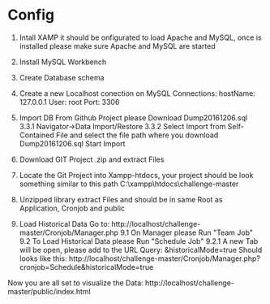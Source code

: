 # Config

1. Intall XAMP it should be onfigurated to load Apache and MySQL, once is installed please make sure Apache and MySQL are started

2. Install MySQL Workbench

3. Create Database schema

4. Create a new Localhost conection on MySQL Connections:
    hostName: 127.0.0.1
    User: root
    Port: 3306
5. Import DB
     From Github Project please Download Dump20161206.sql
    3.3.1 Navigator->Data Import/Restore
    3.3.2 Select Import from Self-Contained File and select the file path where you download Dump20161206.sql
    Start Import
6. Download GIT Project .zip and extract Files
7. Locate the Git Project into Xampp-htdocs, your project should be look something similar to this path C:\xampp\htdocs\challenge-master

8. Unzipped library extract Files and should be in same Root as Application, Cronjob and public

9. Load Historical Data
    Go to: http://localhost/challenge-master/Cronjob/Manager.php
  9.1 On Manager please Run "Team Job"
  9.2 To Load Historical Data please Run "Schedule Job"
    9.2.1 A new Tab will be open, please add to the URL Query: &historicalMode=true
    Should looks like this: http://localhost/challenge-master/Cronjob/Manager.php?cronjob=Schedule&historicalMode=true
    
Now you are all set to visualize the Data:
http://localhost/challenge-master/public/index.html
      
    
    
